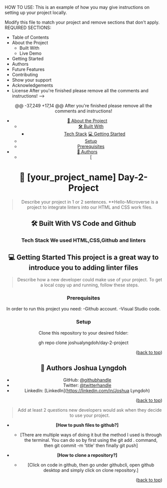 <a name="readme-top"></a>
HOW TO USE:
This is an example of how you may give instructions on setting up your project locally.

Modify this file to match your project and remove sections that don't apply.
REQUIRED SECTIONS:
- Table of Contents
- About the Project
  - Built With
  - Live Demo
- Getting Started
- Authors
- Future Features
- Contributing
- Show your support
- Acknowledgements
- License
After you're finished please remove all the comments and instructions!
-->


<div align="center">

@@ -37,249 +17,14 @@ After you're finished please remove all the comments and instructions!

- [📖 About the Project](#about-project)
  - [🛠 Built With](#built-with)
    - [Tech Stack](#tech-stack)
 [💻 Getting Started](#getting-started)
  - [Setup](#setup)
  - [Prerequisites](#prerequisites)
- [👥 Authors](#authors)
   - [
<!-- PROJECT DESCRIPTION -->

# 📖 [your_project_name] <a name="about-project">Day-2-Project</a>

> Describe your project in 1 or 2 sentences.
**Hello-Microverse is a project to integrate linters into our HTML and CSS work files.

## 🛠 Built With <a name="built-with">VS Code and Github</a>

### Tech Stack <a name="tech-stack">We used HTML,CSS,Github and linters</a>

<!-- GETTING STARTED -->

## 💻 Getting Started <a name="getting-started">This project is a great way to introduce you to adding linter files</a>

> Describe how a new developer could make use of your project.
To get a local copy up and running, follow these steps.

### Prerequisites

In order to run this project you need:
-Github account.
-Visual Studio code.

### Setup

Clone this repository to your desired folder:

gh repo clone joshualyngdoh/day-2-project

<p align="right">(<a href="#readme-top">back to top</a>)</p>

<!-- AUTHORS -->

## 👥 Authors <a name="author">Joshua Lyngdoh</a>

- GitHub: [@githubhandle](https://github.com/joshualyngdoh)
- Twitter: [@twitterhandle](https://twitter.com/joshualyngdoh08)
- LinkedIn: [LinkedIn](https://linkedin.com/in/Joshua Lyngdoh)


<p align="right">(<a href="#readme-top">back to top</a>)</p>

> Add at least 2 questions new developers would ask when they decide to use your project.
- **[How to push files to github?]**

  - [There are multiple ways of doing it but the method I used is through the terminal. 
     You can do so by first using the git add . command, then git commit -m 'title'
     then finally git push]

- **[How to clone a repository?]**

  - [Click on code in github, then go under githubcli, open github desktop and simply click on clone repository.]

<p align="right">(<a href="#readme-top">back to top</a>)</p>
